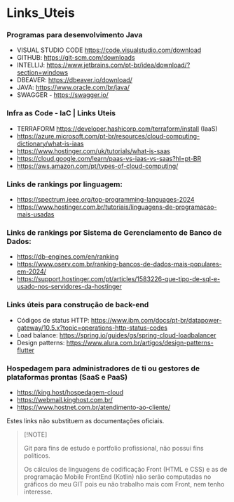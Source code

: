 # Links_Uteis

### Programas para desenvolvimento Java 

- VISUAL STUDIO CODE https://code.visualstudio.com/download
- GITHUB: https://git-scm.com/downloads
- INTELLIJ: https://www.jetbrains.com/pt-br/idea/download/?section=windows
- DBEAVER: https://dbeaver.io/download/
- JAVA: https://www.oracle.com/br/java/
- SWAGGER - https://swagger.io/

### Infra as Code - IaC | Links Uteis

- TERRAFORM https://developer.hashicorp.com/terraform/install (IaaS)
- https://azure.microsoft.com/pt-br/resources/cloud-computing-dictionary/what-is-iaas
- https://www.hostinger.com/uk/tutorials/what-is-saas
- https://cloud.google.com/learn/paas-vs-iaas-vs-saas?hl=pt-BR
- https://aws.amazon.com/pt/types-of-cloud-computing/

 
### Links de rankings por linguagem:
- https://spectrum.ieee.org/top-programming-languages-2024
- https://www.hostinger.com.br/tutoriais/linguagens-de-programacao-mais-usadas

### Links de rankings por Sistema de Gerenciamento de Banco de Dados:

- https://db-engines.com/en/ranking
- https://www.oserv.com.br/ranking-bancos-de-dados-mais-populares-em-2024/
- https://support.hostinger.com/pt/articles/1583226-que-tipo-de-sql-e-usado-nos-servidores-da-hostinger

### Links úteis para construção de back-end

- Códigos de status HTTP: https://www.ibm.com/docs/pt-br/datapower-gateway/10.5.x?topic=operations-http-status-codes
- Load balance: https://spring.io/guides/gs/spring-cloud-loadbalancer
- Design patterns: https://www.alura.com.br/artigos/design-patterns-flutter

### Hospedagem para administradores de ti ou gestores de plataformas prontas (SaaS e PaaS)
- https://king.host/hospedagem-cloud
- https://webmail.kinghost.com.br/
- https://www.hostnet.com.br/atendimento-ao-cliente/


Estes links não substituem as documentações oficiais. 

>  [!NOTE]
>   
>  Git para fins de estudo e portfolio profissional, não possui fins políticos.
> 
>  Os cálculos de linguagens de codificação Front (HTML e CSS) e as de programação Mobile FrontEnd (Kotlin) não serão computadas no gráficos do meu GIT pois eu não trabalho mais com Front, nem tenho interesse.
 







